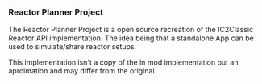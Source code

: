 ### Reactor Planner Project

The Reactor Planner Project is a open source recreation of the IC2Classic Reactor API implementation.
The idea being that a standalone App can be used to simulate/share reactor setups.

This implementation isn't a copy of the in mod implementation but an aproimation and may differ from the original.